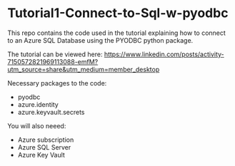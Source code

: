 # Tutorial1-Connect-to-Sql-w-pyodbc

This repo contains the code used in the tutorial explaining how to connect to an Azure SQL Database using the PYODBC python package.

The tutorial can be viewed here: https://www.linkedin.com/posts/activity-7150572821969113088-emfM?utm_source=share&utm_medium=member_desktop

Necessary packages to the code:
- pyodbc
- azure.identity
- azure.keyvault.secrets

You will also neeed:
- Azure subscription
- Azure SQL Server
- Azure Key Vault
